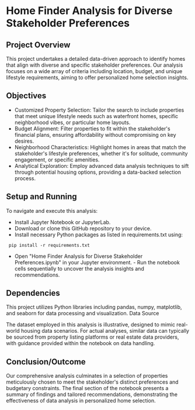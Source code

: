 # Home Finder Analysis for Diverse Stakeholder Preferences
## Project Overview

This project undertakes a detailed data-driven approach to identify homes that align with diverse and specific stakeholder preferences. Our analysis focuses on a wide array of criteria including location, budget, and unique lifestyle requirements, aiming to offer personalized home selection insights.
## Objectives

*    Customized Property Selection: Tailor the search to include properties that meet unique lifestyle needs such as waterfront homes, specific neighborhood vibes, or particular home layouts.
*    Budget Alignment: Filter properties to fit within the stakeholder's financial plans, ensuring affordability without compromising on key desires.
*    Neighborhood Characteristics: Highlight homes in areas that match the stakeholder's lifestyle preferences, whether it's for solitude, community engagement, or specific amenities.
*    Analytical Exploration: Employ advanced data analysis techniques to sift through potential housing options, providing a data-backed selection process.

##     Setup and Running

To navigate and execute this analysis:

   - Install Jupyter Notebook or JupyterLab.
  -  Download or clone this GitHub repository to your device.
   - Install necessary Python packages as listed in requirements.txt using:

   ` pip install -r requirements.txt`

  -  Open "Home Finder Analysis for Diverse Stakeholder Preferences.ipynb" in your Jupyter environment.
    - Run the notebook cells sequentially to uncover the analysis insights and recommendations.

## Dependencies

This project utilizes Python libraries including pandas, numpy, matplotlib, and seaborn for data processing and visualization.
Data Source

The dataset employed in this analysis is illustrative, designed to mimic real-world housing data scenarios. For actual analyses, similar data can typically be sourced from property listing platforms or real estate data providers, with guidance provided within the notebook on data handling.
## Conclusion/Outcome

Our comprehensive analysis culminates in a selection of properties meticulously chosen to meet the stakeholder's distinct preferences and budgetary constraints. The final section of the notebook presents a summary of findings and tailored recommendations, demonstrating the effectiveness of data analysis in personalized home selection.
